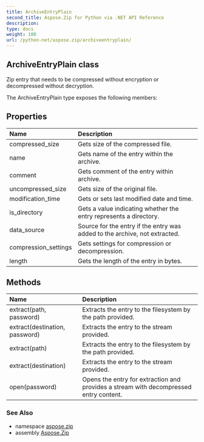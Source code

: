 ```yaml
---
title: ArchiveEntryPlain
second_title: Aspose.Zip for Python via .NET API Reference
description: 
type: docs
weight: 100
url: /python-net/aspose.zip/archiveentryplain/
---
```


## ArchiveEntryPlain class

Zip entry that needs to be compressed without encryption or decompressed without decryption.

The ArchiveEntryPlain type exposes the following members:
## Properties
| Name | Description |
| :- | :- |
|compressed_size|Gets size of the compressed file.|
|name|Gets name of the entry within the archive.|
|comment|Gets comment of the entry within archive.|
|uncompressed_size|Gets size of the original file.|
|modification_time|Gets or sets last modified date and time.|
|is_directory|Gets a value indicating whether the entry represents a directory.|
|data_source|Source for the entry if the entry was added to the archive, not extracted.|
|compression_settings|Gets settings for compression or decompression.|
|length|Gets the length of the entry in bytes.|
## Methods
| Name | Description |
| :- | :- |
|extract(path, password)|Extracts the entry to the filesystem by the path provided.|
|extract(destination, password)|Extracts the entry to the stream provided.|
|extract(path)|Extracts the entry to the filesystem by the path provided.|
|extract(destination)|Extracts the entry to the stream provided.|
|open(password)|Opens the entry for extraction and provides a stream with decompressed entry content.|

### See Also

* namespace [aspose.zip](/zip/python-net/aspose.zip/)
* assembly [Aspose.Zip](/zip/python-net/)

